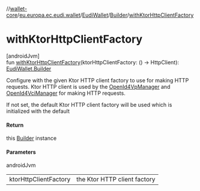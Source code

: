 //[wallet-core](../../../../index.md)/[eu.europa.ec.eudi.wallet](../../index.md)/[EudiWallet](../index.md)/[Builder](index.md)/[withKtorHttpClientFactory](with-ktor-http-client-factory.md)

# withKtorHttpClientFactory

[androidJvm]\
fun [withKtorHttpClientFactory](with-ktor-http-client-factory.md)(ktorHttpClientFactory: () -&gt;
HttpClient): [EudiWallet.Builder](index.md)

Configure with the given Ktor HTTP client factory to use for making HTTP requests. Ktor HTTP client
is used by
the [OpenId4VpManager](../../../eu.europa.ec.eudi.wallet.transfer.openId4vp/-open-id4-vp-manager/index.md)
and [OpenId4VciManager](../../../eu.europa.ec.eudi.wallet.issue.openid4vci/-open-id4-vci-manager/index.md)
for making HTTP requests.

If not set, the default Ktor HTTP client factory will be used which is initialized with the default

#### Return

this [Builder](index.md) instance

#### Parameters

androidJvm

|                       |                              |
|-----------------------|------------------------------|
| ktorHttpClientFactory | the Ktor HTTP client factory |
